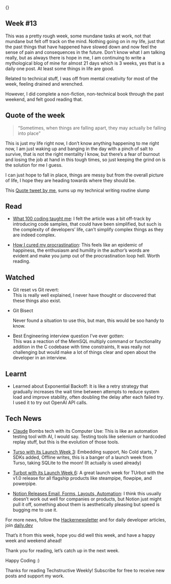 {}

<h2>Week #13</h2>
<p>This was a pretty rough week, some mundane tasks at work, not that mundane but felt off track on the mind. Nothing going on in my life, just that the past things that have happened have slowed down and now feel the sense of pain and consequences in the future. Don’t know what I am talking really, but as always there is hope in me, I am continuing to write a mythological blog of mine for almost 21 days which is 3 weeks, yes that is a daily one post. At least some things in life are good.</p>
<p>Related to technical stuff, I was off from mental creativity for most of the week, feeling drained and wrenched.</p>
<p>However, I did complete a non-fiction, non-technical book through the past weekend, and felt good reading that.</p>
<h2>Quote of the week</h2>
<blockquote>
<p>“Sometimes, when things are falling apart, they may actually be falling into place”</p>
</blockquote>
<p>This is just my life right now, I don’t know anything happening to me right now, I am just waking up and banging in the day with a pinch of salt to survive, that is not the right mentality I know, but there’s a fear of burnout and losing the job at hand in this tough times, so just keeping the grind on is the solution for me I guess.</p>
<p>I can just hope to fall in place, things are messy but from the overall picture of life, I hope they are heading towards where they should be.</p>
<p>This <a href="https://x.com/MeetGor21/status/1849125774277697849">Quote tweet by me</a>, sums up my technical writing routine slump</p>
<h2>Read</h2>
<ul>
<li>
<p><a href="https://sotergreco.com/what-10000-hours-of-coding-taught-me-dont-ship-fast?ref=dailydev">What 100 coding taught me</a>: I felt the article was a bit off-track by introducing code samples, that could have been simplified, but such is the complexity of developers’ life, can’t simplify complex things as they are indeed complex.</p>
</li>
<li>
<p><a href="https://learnhowtolearn.org/how-i-cured-procrastination/">How I cured my procrastination</a>: This feels like an epidemic of happiness, the enthusiasm and humility in the author’s words are evident and make you jump out of the procrastination loop hell. Worth reading.</p>
</li>
</ul>
<h2>Watched</h2>
<ul>
<li>
<p>Git reset vs Git revert:<br>
This is really well explained, I never have thought or discovered that these things also exist.</p>
</li>
<li>
<p>Git Bisect</p>
<p>Never found a situation to use this, but man, this would be soo handy to know.</p>
</li>
<li>
<p>Best Engineering interview question I’ve ever gotten:<br>
This was a reaction of the MemSQL multiply command or functionality addition in the C codebase with time constraints, It was really not challenging but would make a lot of things clear and open about the developer in an interview.</p>
</li>
</ul>
<h2>Learnt</h2>
<ul>
<li>Learned about Exponential Backoff: It is like a retry strategy that gradually increases the wait time between attempts to reduce system load and improve stability, often doubling the delay after each failed try. I used it to try out OpenAI API calls.</li>
</ul>
<h2>Tech News</h2>
<ul>
<li>
<p><a href="https://www.anthropic.com/news/3-5-models-and-computer-use">Claude</a> Bombs tech with its Computer Use: This is like an automation testing tool with AI, I would say. Testing tools like selenium or hardcoded replay stuff, but this is the evolution of those tools.</p>
</li>
<li>
<p><a href="https://turso.tech/launch-week">Turso with its Launch Week 3</a>: Embedding support, No Cold starts, 7 SDKs added, Offline writes, this is a banger of a launch week from Turso, taking SQLite to the moon! (It actually is used already)</p>
</li>
<li>
<p><a href="https://turbot.com/blog/2024/10/launch-week-6-wrap">Turbot with its Launch Week 6</a>: A great launch week for TUrbot with the v1.0 release for all flagship products like steampipe, flowpipe, and powerpipe.</p>
</li>
<li>
<p><a href="https://www.notion.so/blog/conference-product-releases">Notion Releases Email, Forms, Layouts, Automation</a>: I think this usually doesn’t work out well for companies or products, but Notion just might pull it off, something about them is aesthetically pleasing but speed is bugging me to use it.</p>
</li>
</ul>
<p>For more news, follow the <a href="https://buttondown.com/hacker-newsletter/archive/hacker-newsletter-719">Hackernewsletter</a> and for daily developer articles, join <a href="http://daily.dev">daily.dev</a></p>
<p>That’s it from this week, hope you did well this week, and have a happy week and weekend ahead!</p>
<p>Thank you for reading, let’s catch up in the next week.</p>
<p>Happy Coding :)</p>
<p>Thanks for reading Techstructive Weekly! Subscribe for free to receive new posts and support my work.</p>

